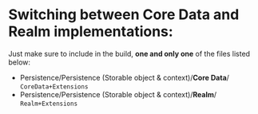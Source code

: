 # Switching between Core Data and Realm implementations:
    
Just make sure to include in the build, **one and only one** of the files listed below:

- Persistence/Persistence (Storable object & context)/**Core Data**/ `CoreData+Extensions`
- Persistence/Persistence (Storable object & context)/**Realm**/ `Realm+Extensions`